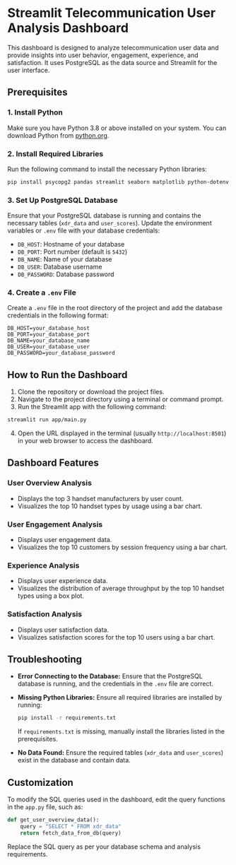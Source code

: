 # Streamlit Telecommunication User Analysis Dashboard

This dashboard is designed to analyze telecommunication user data and provide insights into user behavior, engagement, experience, and satisfaction. It uses PostgreSQL as the data source and Streamlit for the user interface.

## Prerequisites

### 1. Install Python
Make sure you have Python 3.8 or above installed on your system. You can download Python from [python.org](https://www.python.org/).

### 2. Install Required Libraries
Run the following command to install the necessary Python libraries:

```bash
pip install psycopg2 pandas streamlit seaborn matplotlib python-dotenv
```

### 3. Set Up PostgreSQL Database
Ensure that your PostgreSQL database is running and contains the necessary tables (`xdr_data` and `user_scores`). Update the environment variables or `.env` file with your database credentials:

- `DB_HOST`: Hostname of your database
- `DB_PORT`: Port number (default is `5432`)
- `DB_NAME`: Name of your database
- `DB_USER`: Database username
- `DB_PASSWORD`: Database password

### 4. Create a `.env` File
Create a `.env` file in the root directory of the project and add the database credentials in the following format:

```env
DB_HOST=your_database_host
DB_PORT=your_database_port
DB_NAME=your_database_name
DB_USER=your_database_user
DB_PASSWORD=your_database_password
```

## How to Run the Dashboard

1. Clone the repository or download the project files.
2. Navigate to the project directory using a terminal or command prompt.
3. Run the Streamlit app with the following command:

```bash
streamlit run app/main.py
```

4. Open the URL displayed in the terminal (usually `http://localhost:8501`) in your web browser to access the dashboard.

## Dashboard Features

### User Overview Analysis
- Displays the top 3 handset manufacturers by user count.
- Visualizes the top 10 handset types by usage using a bar chart.

### User Engagement Analysis
- Displays user engagement data.
- Visualizes the top 10 customers by session frequency using a bar chart.

### Experience Analysis
- Displays user experience data.
- Visualizes the distribution of average throughput by the top 10 handset types using a box plot.

### Satisfaction Analysis
- Displays user satisfaction data.
- Visualizes satisfaction scores for the top 10 users using a bar chart.

## Troubleshooting

- **Error Connecting to the Database:**
  Ensure that the PostgreSQL database is running, and the credentials in the `.env` file are correct.

- **Missing Python Libraries:**
  Ensure all required libraries are installed by running:

  ```bash
  pip install -r requirements.txt
  ```

  If `requirements.txt` is missing, manually install the libraries listed in the prerequisites.

- **No Data Found:**
  Ensure the required tables (`xdr_data` and `user_scores`) exist in the database and contain data.

## Customization

To modify the SQL queries used in the dashboard, edit the query functions in the `app.py` file, such as:

```python
def get_user_overview_data():
    query = "SELECT * FROM xdr_data"
    return fetch_data_from_db(query)
```

Replace the SQL query as per your database schema and analysis requirements.


